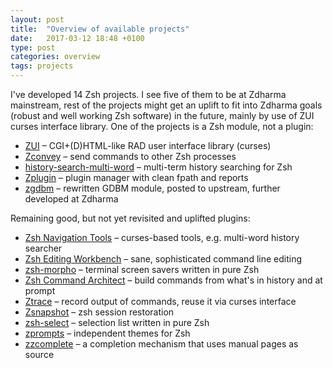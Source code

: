 ```yaml
---
layout: post
title:  "Overview of available projects"
date:   2017-03-12 18:48 +0100
type: post
categories: overview
tags: projects
---
```


I've developed 14 Zsh projects. I see five of them to be at Zdharma
mainstream, rest of the projects might get an uplift to fit into Zdharma goals
(robust and well working Zsh software) in the future, mainly by use of ZUI
curses interface library. One of the projects is a Zsh module, not a plugin:

* [ZUI](https://github.com/zdharma/zui) –
  CGI+(D)HTML-like RAD user interface library (curses)
* [Zconvey](https://github.com/zdharma/zconvey) –
  send commands to other Zsh processes
* [history-search-multi-word](https://github.com/zdharma/history-search-multi-word) –
  multi-term history searching for Zsh
* [Zplugin](https://github.com/zdharma/zplugin) –
  plugin manager with clean fpath and reports
* [zgdbm](https://github.com/zdharma/zgdbm) –
  rewritten GDBM module, posted to upstream, further developed at Zdharma

Remaining good, but not yet revisited and uplifted plugins:
* [Zsh Navigation Tools](https://github.com/psprint/zsh-navigation-tools) –
  curses-based tools, e.g. multi-word history searcher
* [Zsh Editing Workbench](https://github.com/psprint/zsh-editing-workbench) –
  sane, sophisticated command line editing
* [zsh-morpho](https://github.com/psprint/zsh-morpho) –
  terminal screen savers written in pure Zsh
* [Zsh Command Architect](https://github.com/psprint/zsh-cmd-architect) –
  build commands from what's in history and at prompt
* [Ztrace](https://github.com/psprint/ztrace) –
  record output of commands, reuse it via curses interface
* [Zsnapshot](https://github.com/psprint/zsnapshot) –
  zsh session restoration
* [zsh-select](https://github.com/psprint/zsh-select) –
  selection list written in pure Zsh
* [zprompts](https://github.com/psprint/zprompts) –
  independent themes for Zsh
* [zzcomplete](https://github.com/psprint/zzcomplete) –
  a completion mechanism that uses manual pages as source
